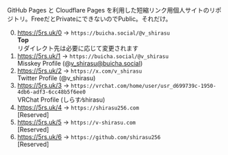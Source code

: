 GitHub Pages と Cloudflare Pages を利用した短縮リンク用個人サイトのリポジトリ。FreeだとPrivateにできないのでPublic。それだけ。  

0. https://5rs.uk/0 -> `https://buicha.social/@v_shirasu`  
   **Top**  
   リダイレクト先は必要に応じて変更されます  
1. https://5rs.uk/1 -> `https://buicha.social/@v_shirasu`  
   Misskey Profile (@v_shirasu@buicha.social)  
2. https://5rs.uk/2 -> `https://x.com/v_shirasu`  
   Twitter Profile (@v_shirasu)  
3. https://5rs.uk/3 -> `https://vrchat.com/home/user/usr_d699739c-1950-4db6-adf3-6cc48b5f6ee0`  
   VRChat Profile (しらす⁄shirasu)  
4. https://5rs.uk/4 -> `https://shirasu256.com`  
   [Reserved]  
5. https://5rs.uk/5 -> `https://v-shirasu.com`  
   [Reserved]  
6. https://5rs.uk/6 -> `https://github.com/shirasu256`  
   [Reserved]  
